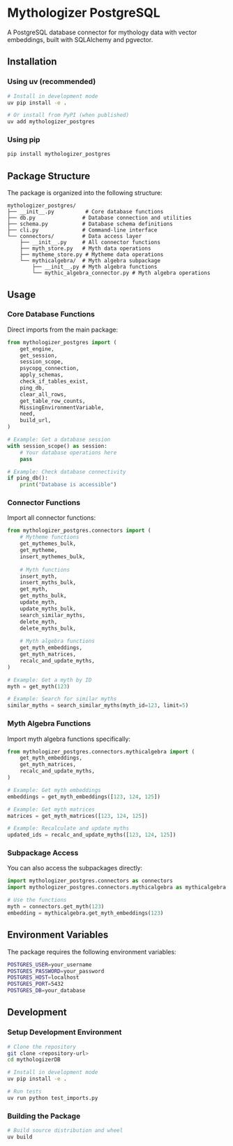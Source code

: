 # Mythologizer PostgreSQL

A PostgreSQL database connector for mythology data with vector embeddings, built with SQLAlchemy and pgvector.

## Installation

### Using uv (recommended)

```bash
# Install in development mode
uv pip install -e .

# Or install from PyPI (when published)
uv add mythologizer_postgres
```

### Using pip

```bash
pip install mythologizer_postgres
```

## Package Structure

The package is organized into the following structure:

```
mythologizer_postgres/
├── __init__.py          # Core database functions
├── db.py               # Database connection and utilities
├── schema.py           # Database schema definitions
├── cli.py              # Command-line interface
└── connectors/         # Data access layer
    ├── __init__.py     # All connector functions
    ├── myth_store.py   # Myth data operations
    ├── mytheme_store.py # Mytheme data operations
    └── mythicalgebra/  # Myth algebra subpackage
        ├── __init__.py # Myth algebra functions
        └── mythic_algebra_connector.py # Myth algebra operations
```

## Usage

### Core Database Functions

Direct imports from the main package:

```python
from mythologizer_postgres import (
    get_engine,
    get_session,
    session_scope,
    psycopg_connection,
    apply_schemas,
    check_if_tables_exist,
    ping_db,
    clear_all_rows,
    get_table_row_counts,
    MissingEnvironmentVariable,
    need,
    build_url,
)

# Example: Get a database session
with session_scope() as session:
    # Your database operations here
    pass

# Example: Check database connectivity
if ping_db():
    print("Database is accessible")
```

### Connector Functions

Import all connector functions:

```python
from mythologizer_postgres.connectors import (
    # Mytheme functions
    get_mythemes_bulk,
    get_mytheme,
    insert_mythemes_bulk,
    
    # Myth functions
    insert_myth,
    insert_myths_bulk,
    get_myth,
    get_myths_bulk,
    update_myth,
    update_myths_bulk,
    search_similar_myths,
    delete_myth,
    delete_myths_bulk,
    
    # Myth algebra functions
    get_myth_embeddings,
    get_myth_matrices,
    recalc_and_update_myths,
)

# Example: Get a myth by ID
myth = get_myth(123)

# Example: Search for similar myths
similar_myths = search_similar_myths(myth_id=123, limit=5)
```

### Myth Algebra Functions

Import myth algebra functions specifically:

```python
from mythologizer_postgres.connectors.mythicalgebra import (
    get_myth_embeddings,
    get_myth_matrices,
    recalc_and_update_myths,
)

# Example: Get myth embeddings
embeddings = get_myth_embeddings([123, 124, 125])

# Example: Get myth matrices
matrices = get_myth_matrices([123, 124, 125])

# Example: Recalculate and update myths
updated_ids = recalc_and_update_myths([123, 124, 125])
```

### Subpackage Access

You can also access the subpackages directly:

```python
import mythologizer_postgres.connectors as connectors
import mythologizer_postgres.connectors.mythicalgebra as mythicalgebra

# Use the functions
myth = connectors.get_myth(123)
embedding = mythicalgebra.get_myth_embeddings(123)
```

## Environment Variables

The package requires the following environment variables:

```bash
POSTGRES_USER=your_username
POSTGRES_PASSWORD=your_password
POSTGRES_HOST=localhost
POSTGRES_PORT=5432
POSTGRES_DB=your_database
```

## Development

### Setup Development Environment

```bash
# Clone the repository
git clone <repository-url>
cd mythologizerDB

# Install in development mode
uv pip install -e .

# Run tests
uv run python test_imports.py
```

### Building the Package

```bash
# Build source distribution and wheel
uv build